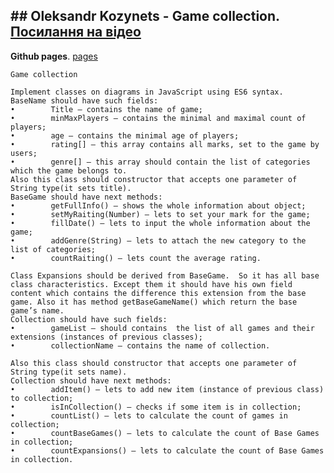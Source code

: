 ## ## Oleksandr Kozynets  - **Game collection**. [Посилання на відео](https://www.loom.com/share/df7de748630b4a97ad3d31e76833205d?sid=6e172ae7-6737-4d59-b45a-6d491f7bc2fd)
**Github pages**. [pages]([https://www.loom.com/share/df7de748630b4a97ad3d31e76833205d?sid=6e172ae7-6737-4d59-b45a-6d491f7bc2fd](https://kozynetsoleksandr.github.io/final-project-js-ts/))

```
Game collection

Implement classes on diagrams in JavaScript using ES6 syntax. 
BaseName should have such fields: 
•        Title – contains the name of game;
•        minMaxPlayers – contains the minimal and maximal count of players;
•        age – contains the minimal age of players;
•        rating[] – this array contains all marks, set to the game by users;
•        genre[] – this array should contain the list of categories which the game belongs to.
Also this class should constructor that accepts one parameter of String type(it sets title).
BaseGame should have next methods:
•        getFullInfo() – shows the whole information about object;
•        setMyRaiting(Number) – lets to set your mark for the game;
•        fillDate() – lets to input the whole information about the game;
•        addGenre(String) – lets to attach the new category to the list of categories;
•        countRaiting() – lets count the average rating.

Class Expansions should be derived from BaseGame.  So it has all base class characteristics. Except them it should have his own field content which contains the difference this extension from the base game. Also it has method getBaseGameName() which return the base game’s name.
Collection should have such fields:
•        gameList – should contains  the list of all games and their extensions (instances of previous classes);
•        collectionName – contains the name of collection.

Also this class should constructor that accepts one parameter of String type(it sets name).
Collection should have next methods:
•        addItem() – lets to add new item (instance of previous class) to collection;
•        isInCollection() – checks if some item is in collection;
•        countList() – lets to calculate the count of games in collection;
•        countBaseGames() – lets to calculate the count of Base Games in collection;
•        countExpansions() – lets to calculate the count of Base Games in collection.
```
